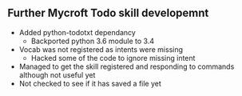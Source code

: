 ## Further Mycroft Todo skill developemnt

- Added python-todotxt dependancy
  - Backported python 3.6 module to 3.4
- Vocab was not registered as intents were missing
  - Hacked some of the code to ignore missing intent
- Managed to get the skill registered and responding to commands although not useful yet
- Not checked to see if it has saved a file yet

